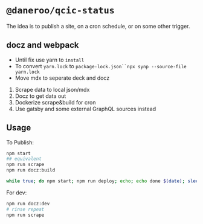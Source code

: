 # `@daneroo/qcic-status`

The idea is to publish a site, on a cron schedule, or on some other trigger.

## docz and webpack

- Until fix use yarn to `install`
- To convert `yarn.lock` to `package-lock.json``npx synp --source-file yarn.lock`
- Move mdx to seperate deck and docz

1. Scrape data to local json/mdx
2. Docz to get data out
3. Dockerize scrape&build for cron
4. Use gatsby and some external GraphQL sources instead

## Usage

To Publish:

```bash
npm start
## equivalent
npm run scrape
npm run docz:build

while true; do npm start; npm run deploy; echo; echo done $(date); sleep 600; done
```


For dev:

```bash
npm run docz:dev
# rinse repeat
npm run scrape
```
